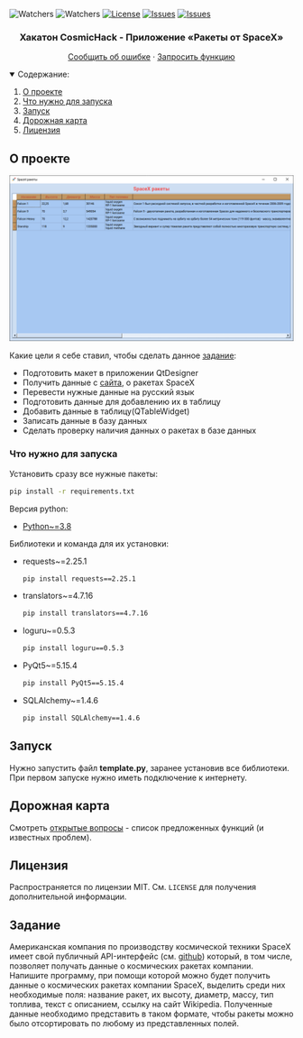 ![Watchers][watchers-badge]
![Watchers][code-size-badge]
[![License][license-badge]][license-url]
[![Issues][issues-badge]][issues-url]
[![Issues][forks-badge]][forks-url]




<!-- PROJECT LOGO -->
  <h3 align="center">Хакатон CosmicHack - Приложение «Ракеты от SpaceX»</h3>
  <p align="center">
    <a href="https://github.com/TheFox267/Hakaton-Cosmic-2021-3-exercise/issues">Сообщить об ошибке</a>
    ·
    <a href="https://github.com/TheFox267/Hakaton-Cosmic-2021-3-exercise/issues">Запросить функцию</a>
  </p>



<!-- TABLE OF CONTENTS -->
<details open="open">
  <summary>Содержание:</summary>
  <ol>
    <li>
      <a href="#О-проекте">О проекте</a>
    </li>
    <li>
      <a href="#Что-нужно-для-запуска">Что нужно для запуска</a>
    </li>
    <li><a href="#Запуск">Запуск</a></li>
    <li><a href="#Дорожная-карта">Дорожная карта</a></li>
    <li><a href="#Лицензия">Лицензия</a></li>
  </ol>
</details>



<!-- ABOUT THE PROJECT -->
## О проекте
![Product Name Screen Shot][product-screenshot]

Какие цели я себе ставил, чтобы сделать данное <a href="#Задание">задание</a>:
* Подготовить макет в приложении QtDesigner
* Получить данные с [сайта][spacex-url], о ракетах SpaceX
* Перевести нужные данные на русский язык
* Подготовить данные для добавлению их в таблицу
* Добавить данные в таблицу(QTableWidget)
* Записать данные в базу данных
* Сделать проверку наличия данных о ракетах в базе данных




### Что нужно для запуска

Установить сразу все нужные пакеты:
  ```sh
  pip install -r requirements.txt
  ```

Версия python:
* [Python~=3.8](https://www.python.org/)

Библиотеки и команда для их установки:
* requests~=2.25.1
  ```sh
  pip install requests==2.25.1
  ```
* translators~=4.7.16
  ```sh
  pip install translators==4.7.16
  ```
* loguru~=0.5.3
  ```sh
  pip install loguru==0.5.3
  ```
* PyQt5~=5.15.4
  ```sh
  pip install PyQt5==5.15.4
  ```
* SQLAlchemy~=1.4.6
  ```sh
  pip install SQLAlchemy==1.4.6
  ```




## Запуск

Нужно запустить файл **template.py**, заранее установив все библиотеки. При первом запуске нужно иметь подключение к интернету.



<!-- ROADMAP -->
## Дорожная карта

Смотреть [открытые вопросы](https://github.com/TheFox267/Hakaton-Cosmic-2021-3-exercise/issues) - список предложенных функций (и известных проблем).


<!-- LICENSE -->
## Лицензия

Распространяется по лицензии MIT. См. `LICENSE` для получения дополнительной информации.



<!-- Задание -->
## Задание
Американская компания по производству космической техники SpaceX имеет свой публичный API-интерфейс (см. [github](https://github.com/r-spacex/SpaceX-API)) который, в том числе, позволяет получать данные о космических ракетах компании.
Напишите программу, при помощи которой можно будет получить данные о космических ракетах компании SpaceX, выделить среди них необходимые поля: название ракет, их высоту, диаметр, массу, тип топлива, текст с описанием, ссылку на сайт Wikipedia. Полученные данные необходимо представить в таком формате, чтобы ракеты можно было отсортировать по любому из представленных полей.


<!-- MARKDOWN LINKS & IMAGES -->
<!-- https://www.markdownguide.org/basic-syntax/#reference-style-links -->
[forks-url]: https://github.com/TheFox267/Hakaton-Cosmic-2021-3-exercise/network/members
[issues-url]: https://github.com/TheFox267/Hakaton-Cosmic-2021-3-exercise/issues
[license-url]: https://github.com/TheFox267/Hakaton-Cosmic-2021-3-exercise/blob/master/LICENSE
[product-screenshot]: images/screen.png
[spacex-url]: https://api.spacexdata.com/v4/rockets/
[license-badge]: https://img.shields.io/github/license/TheFox267/Hakaton-Cosmic-2021-3-exercise
[issues-badge]: https://img.shields.io/bitbucket/issues/TheFox267/Hakaton-Cosmic-2021-3-exercise
[watchers-badge]: https://img.shields.io/github/watchers/TheFox267/Hakaton-Cosmic-2021-3-exercise
[forks-badge]: https://img.shields.io/github/forks/TheFox267/Hakaton-Cosmic-2021-3-exercise
[code-size-badge]: https://img.shields.io/github/languages/code-size/TheFox267/Hakaton-Cosmic-2021-3-exercise
